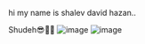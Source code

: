 hi my name is shalev david hazan..

Shudeh😎🥶🥶
![image](https://github.com/lalushbebin/yudalef4/assets/106008824/11554ad0-42f5-4ec1-beda-b44ecd448063)
![image](https://github.com/lalushbebin/yudalef4/assets/66850475/8e604b20-c9d2-4160-b581-8a1188bcf03e)
